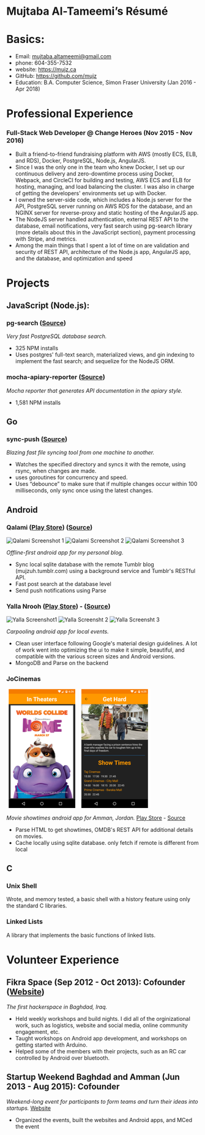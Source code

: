 # Mujtaba Al-Tameemi’s Résumé
# Basics:
* Email: mujtaba.altameemi@gmail.com
* phone: 604-355-7532
* website: https://mujz.ca
* GitHub: https://github.com/mujz
* Education: B.A. Computer Science, Simon Fraser University (Jan 2016 - Apr 2018)

# Professional Experience
### Full-Stack Web Developer @ Change Heroes (Nov 2015 - Nov 2016)
* Built a friend-to-friend fundraising platform with AWS (mostly ECS, ELB, and RDS), Docker, PostgreSQL, Node.js, AngularJS.
* Since I was the only one in the team who knew Docker, I set up our continuous delivery and zero-downtime process using Docker, Webpack, and CircleCI for building and testing, AWS ECS and ELB for hosting, managing, and load balancing the cluster. I was also in charge of getting the developers' environments set up with Docker.
* I owned the server-side code, which includes a Node.js server for the API, PostgreSQL server running on AWS RDS for the database, and an NGINX server for reverse-proxy and static hosting of the AngularJS app.
* The NodeJS server handled authentication, external REST API to the database, email notifications, very fast search using pg-search library (more details about this in the JavaScript section), payment processing with Stripe, and metrics.
* Among the main things that I spent a lot of time on are validation and security of REST API, architecture of the Node.js app, AngularJS app, and the database, and optimization and speed

# Projects
## JavaScript (Node.js):
### pg-search ([Source](https://github.com/mujz/pg-search-sequelize))
_Very fast PostgreSQL database search._
* 325 NPM installs
* Uses postgres' full-text search, materialized views, and gin indexing to implement the fast search; and sequelize for the NodeJS ORM.

### mocha-apiary-reporter ([Source](https://github.com/mujz/mocha-apiary-reporter))
_Mocha reporter that generates API documentation in the apiary style._
* 1,581 NPM installs

## Go
### sync-push ([Source](https://github.com/mujz/sync-push))
_Blazing fast file syncing tool from one machine to another._
* Watches the specified directory and syncs it with the remote, using rsync, when changes are made.
* uses goroutines for concurrency and speed.
* Uses “debounce” to make sure that if multiple changes occur within 100 milliseconds, only sync once using the latest changes.

## Android
###  Qalami ([Play Store](https://play.google.com/store/apps/details?id=co.mujz.qalami)) ([Source](https://git.mujz.ca/mujz/qalami))
![Qalami Screenshot 1](https://lh3.googleusercontent.com/upP4vwMEduvRSba4j_vqRwTVsg0N-ZCGTkeVwcYME25eFeG6fphSxU1EsMw3EwezV3cP=h310-rw) ![Qalami Screenshot 2](https://lh3.googleusercontent.com/w0olcXI9CozrAr3J8xJ7rk1e_TEdG6To3doldRJUa__ON6VboCxQuqVlKJUFuKZrLyI=h310-rw)  ![Qalami Screenshot 3](https://lh3.googleusercontent.com/bOHNsAFyabnFtw0HphWa2mzgsudiw1PistIFZ4GHchjMOAQOy-k5l1SX_rbBJCGReYhk=h310-rw)

_Offline-first android app for my personal blog._  
* Sync local sqlite database with the remote Tumblr blog (mujzuh.tumblr.com) using a background service and Tumblr's RESTful API.
* Fast post search at the database level
* Send push notifications using Parse

### Yalla Nrooh ([Play Store](https://play.google.com/store/apps/details?id=co.mujz.yalla)) - ([Source](https://git.mujz.ca/mujz/yalla))
![Yalla Screenshot1](https://lh3.googleusercontent.com/GJqt45DEx6l5EyAoSj4dA5HSdjk0LUBNpCGm9HBt21drPKwtVaCmXioMts-Vf2nB3CE=h310-rw) ![Yalla Screensht 2](https://lh3.googleusercontent.com/BvPZCuecsrjgzNy_XQ7j45xKpqR30iYHfNOKfD1xKdF_ubNOke9_WdwNFj_ZumwarQ=h310-rw) ![Yalla Screensht 3](https://lh3.googleusercontent.com/qHanO6TYzx-HEPu39GFW3l47TBd6PvwqStEQCTQhWhlyPNeEHRnOAsRp6p2SjggEdQ0=h310-rw)

_Carpooling android app for local events._
* Clean user interface following Google's material design guidelines. A lot of work went into optimizing the ui to make it simple, beautiful, and compatible with the various screen sizes and Android versions.
* MongoDB and Parse on the backend

### JoCinemas
![JoCinemas Screenshot In Theaters](/nexus_5-1.png) ![JoCinemas Screenshot Movie Details](/nexus_5-2.png)

_Movie showtimes android app for Amman, Jordan._ [Play Store](https://play.google.com/store/apps/details?id=co.mujz.jocinemas)  - [Source](https://git.mujz.ca/mujz/JoCinemas)
* Parse HTML to get showtimes, OMDB's REST API for additional details on movies.
* Cache locally using sqlite database. only fetch if remote is different from local

## C
### Unix Shell
Wrote, and memory tested, a basic shell with a history feature using only the standard C libraries.

### Linked Lists
A library that implements the basic functions of linked lists.

# Volunteer Experience
## Fikra Space (Sep 2012 - Oct 2013): Cofounder ([Website](https://www.facebook.com/FikraSpace))
_The first hackerspace in Baghdad, Iraq._
* Held weekly workshops and build nights. I did all of the orginizational work, such as logistics, website and social media, online community engagement, etc.
* Taught workshops on Android app development, and workshops on getting started with Arduino.
* Helped some of the members with their projects, such as an RC car controlled by Android over bluetooth.

## Startup Weekend Baghdad and Amman (Jun 2013 - Aug 2015): Cofounder
_Weekend-long event for participants to form teams and turn their ideas into startups._ [Website](https://startupweekend.org)
* Organized the events, built the websites and Android apps, and MCed the event
